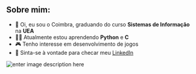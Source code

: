 ## Sobre mim:

* 👋 Oi, eu sou o Coimbra, graduando do curso **Sistemas de Informação** na **UEA**
* 👨‍💻 Atualmente estou aprendendo **Python** e **C**
* 🎮 Tenho interesse em desenvolvimento de jogos
* 💼 Sinta-se à vontade para checar meu [LinkedIn](https://www.linkedin.com/in/lu%C3%ADs-henrique-90801b1bb/)

![enter image description here](https://media1.giphy.com/media/QpVUMRUJGokfqXyfa1/giphy.gif)
